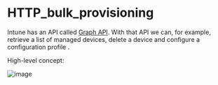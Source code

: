 # HTTP_bulk_provisioning

Intune has an API called [Graph API](https://docs.microsoft.com/en-us/graph/use-the-api). With that API we can, for example, retrieve a list of managed devices, delete a device and configure a configuration profile .   

High-level concept:

![image](https://user-images.githubusercontent.com/47246332/173604534-94084052-de69-4a34-b362-65e3c2e49adb.png)
